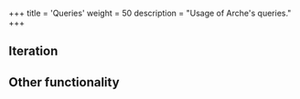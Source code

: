 +++
title = 'Queries'
weight = 50
description = "Usage of Arche's queries."
+++

## Iteration

## Other functionality